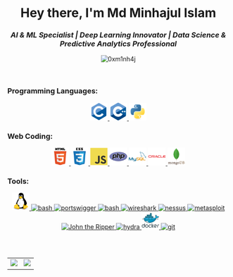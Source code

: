 <h1 align="center"><b>Hey there, I'm Md Minhajul Islam</b></h1>
<h3 align="center"><b><i>AI & ML Specialist | Deep Learning Innovator | Data Science & Predictive Analytics Professional</i></b></h3>

<p align="center"> <img src="https://komarev.com/ghpvc/?username=0xm1nh4j&label=Profile%20views&color=0e75b6&style=flat" alt="0xm1nh4j" /> </p>

<p align="left"> <a href="https://twitter.com/" target="blank"><img src="https://img.shields.io/twitter/follow/?logo=twitter&style=for-the-badge" alt="" /></a> </p>

<p align="left">
</p>

<h3 align="left">Programming Languages:</h3>

<p align="center">
<a href="https://www.cprogramming.com/" target="_blank" rel="noreferrer"> <img src="https://raw.githubusercontent.com/devicons/devicon/master/icons/c/c-original.svg" alt="c" width="40" height="40"/> </a> <a href="https://www.w3schools.com/cpp/" target="_blank" rel="noreferrer"> <img src="https://raw.githubusercontent.com/devicons/devicon/master/icons/cplusplus/cplusplus-original.svg" alt="cplusplus" width="40" height="40"/> </a> <a href="https://www.python.org" target="_blank" rel="noreferrer"> <img src="https://raw.githubusercontent.com/devicons/devicon/master/icons/python/python-original.svg" alt="python" width="40" height="40"/> </a>  

</p>

<h3> Web Coding:</h3>

<p align="center">  <a href="https://www.w3.org/html/" target="_blank" rel="noreferrer"> <img src="https://raw.githubusercontent.com/devicons/devicon/master/icons/html5/html5-original-wordmark.svg" alt="html5" width="40" height="40"/> </a><a href="https://www.w3schools.com/css/" target="_blank" rel="noreferrer"> <img src="https://raw.githubusercontent.com/devicons/devicon/master/icons/css3/css3-original-wordmark.svg" alt="css3" width="40" height="40"/> </a> <a href="https://developer.mozilla.org/en-US/docs/Web/JavaScript" target="_blank" rel="noreferrer"> <img src="https://raw.githubusercontent.com/devicons/devicon/master/icons/javascript/javascript-original.svg" alt="javascript" width="40" height="40"/> </a> <a href="https://www.php.net" target="_blank" rel="noreferrer"> <img src="https://raw.githubusercontent.com/devicons/devicon/master/icons/php/php-original.svg" alt="php" width="40" height="40"/> </a>  <a href="https://www.mysql.com/" target="_blank" rel="noreferrer"> <img src="https://raw.githubusercontent.com/devicons/devicon/master/icons/mysql/mysql-original-wordmark.svg" alt="mysql" width="40" height="40"/> </a> <a href="https://www.oracle.com/" target="_blank" rel="noreferrer"> <img src="https://raw.githubusercontent.com/devicons/devicon/master/icons/oracle/oracle-original.svg" alt="oracle" width="40" height="40"/> </a> <a href="https://www.mongodb.com/" target="_blank" rel="noreferrer"> <img src="https://raw.githubusercontent.com/devicons/devicon/master/icons/mongodb/mongodb-original-wordmark.svg" alt="mongodb" width="40" height="40"/> </a> 
</p>

<h3> Tools:</h3>



<p align="center"> <a href="https://www.linux.org/" target="_blank" rel="noreferrer"> <img src="https://raw.githubusercontent.com/devicons/devicon/master/icons/linux/linux-original.svg" alt="linux" width="40" height="40"/> </a> <a href="https://www.gnu.org/software/bash/" target="_blank" rel="noreferrer"> <img src="https://www.svgrepo.com/show/353478/bash-icon.svg" alt="bash" width="40" height="40"/> </a> <a href="[[https://portswigger.net/burp](https://portswigger.net/burp)](https://portswigger.net/burp)" target="_blank" rel="noreferrer"> <img src="https://w7.pngwing.com/pngs/286/446/png-transparent-burp-suite-macos-bigsur-icon-thumbnail.png" alt="portswigger" width="40" height="40"/> </a> 
<a href="https://nmap.org/" target="_blank" rel="noreferrer"> <img src="https://cdn-js-head.geekeries.org/wp-content/uploads/2016/03/nmap-logo-256x256.png" alt="bash" width="40" height="40"/> </a> <a href="https://www.wireshark.org/" target="_blank" rel="noreferrer"> <img src="https://icons.iconarchive.com/icons/bokehlicia/captiva/256/wireshark-icon.png" alt="wireshark" width="40" height="40"/> </a> <a href="https://www.tenable.com/" target="_blank" rel="noreferrer"> <img src="https://tryhackme-images.s3.amazonaws.com/room-icons/2fc9d2bc41c0ad97d655ed460ea44fca.png" alt="nessus" width="40" height="40"/> </a> <a href="https://www.metasploit.com/" target="_blank" rel="noreferrer"> <img src="https://alternative.me/media/256/metasploit-icon-ngmx1xgzh3bxzt66-c.png" alt="metasploit" width="40" height="40"/> </a> <a href="https://github.com/openwall/john" target="_blank" rel="noreferrer"> <img src="https://i.pinimg.com/736x/43/21/51/432151e982e61d1cf5323cb8781864f8--kali-linux-hacks-tor.jpg" alt="John the Ripper" width="40" height="40"/> </a> <a href="https://www.kali.org/tools/hydra/" target="_blank" rel="noreferrer"> <img src="https://gitlab.com/uploads/-/system/project/avatar/11903779/kali-hydra.png" alt="hydra" width="40" height="40"/> </a> <a href="https://www.docker.com/" target="_blank" rel="noreferrer"> <img src="https://raw.githubusercontent.com/devicons/devicon/master/icons/docker/docker-original-wordmark.svg" alt="docker" width="40" height="40"/> </a> <a href="https://git-scm.com/" target="_blank" rel="noreferrer"> <img src="https://www.vectorlogo.zone/logos/git-scm/git-scm-icon.svg" alt="git" width="40" height="40"/> </a>
  </p>


<br> <br>

<p>
<a href="https://github.com/0xm1nh4j">
  <table  style="border-color:#000;">
    <tr>
      <td>
  <img height="180em" src="https://github-readme-stats.vercel.app/api?username=0xm1nh4j&theme=blue-green&show_icons=true" unselectable="on" />
      </td>
      <td>
  <img height="180em" src="https://github-readme-streak-stats.herokuapp.com/?user=0xm1nh4j&theme=blue-green" unselectable="on" />
      </td>
    </tr>
  </table>
</a>
</p>
